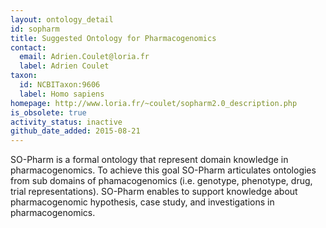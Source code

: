 ```yaml
---
layout: ontology_detail
id: sopharm
title: Suggested Ontology for Pharmacogenomics
contact:
  email: Adrien.Coulet@loria.fr
  label: Adrien Coulet
taxon:
  id: NCBITaxon:9606
  label: Homo sapiens
homepage: http://www.loria.fr/~coulet/sopharm2.0_description.php
is_obsolete: true
activity_status: inactive
github_date_added: 2015-08-21
---
```


SO-Pharm is a formal ontology that represent domain knowledge in pharmacogenomics. To achieve this goal SO-Pharm articulates ontologies from sub domains of phamacogenomics (i.e. genotype, phenotype, drug, trial representations). SO-Pharm enables to support knowledge about pharmacogenomic hypothesis, case study, and investigations in pharmacogenomics.
